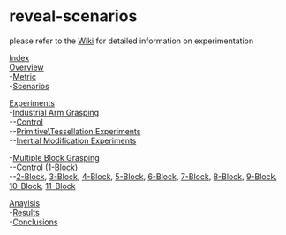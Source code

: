 reveal-scenarios
================
please refer to the [Wiki](https://github.com/semajrolyat/reveal-scenarios/wiki) for detailed information on experimentation

[Index](https://github.com/semajrolyat/reveal-scenarios/wiki/Index)  
[Overview](https://github.com/semajrolyat/reveal-scenarios/wiki/Overview)  
-[Metric](https://github.com/semajrolyat/reveal-scenarios/wiki/Overview#metric)  
-[Scenarios](https://github.com/semajrolyat/reveal-scenarios/wiki/Overview#scenarios)  

[Experiments](https://github.com/semajrolyat/reveal-scenarios/wiki)  
-[Industrial Arm Grasping](https://github.com/semajrolyat/reveal-scenarios/wiki/Industrial-Arm-Grasping)  
--[Control](https://github.com/semajrolyat/reveal-scenarios/wiki/Industrial-Arm-Grasping#control)  
--[Primitive\Tessellation Experiments](https://github.com/semajrolyat/reveal-scenarios/wiki/Industrial-Arm-Grasping#tessellation)  
--[Inertial Modification Experiments](https://github.com/semajrolyat/reveal-scenarios/wiki/Industrial-Arm-Grasping#inertialmod)  

-[Multiple Block Grasping](https://github.com/semajrolyat/reveal-scenarios/wiki/Multiple-Block-Grasping)  
--[Control (1-Block)](https://github.com/semajrolyat/reveal-scenarios/wiki/Multiple-Block-Grasping#control)  
--[2-Block](https://github.com/semajrolyat/reveal-scenarios/wiki/Multiple-Block-Grasping#2block), [3-Block](https://github.com/semajrolyat/reveal-scenarios/wiki/Multiple-Block-Grasping#3block), [4-Block](https://github.com/semajrolyat/reveal-scenarios/wiki/Multiple-Block-Grasping#4block), [5-Block](https://github.com/semajrolyat/reveal-scenarios/wiki/Multiple-Block-Grasping#5block), [6-Block](https://github.com/semajrolyat/reveal-scenarios/wiki/Multiple-Block-Grasping#6block), [7-Block](https://github.com/semajrolyat/reveal-scenarios/wiki/Multiple-Block-Grasping#7block), [8-Block](https://github.com/semajrolyat/reveal-scenarios/wiki/Multiple-Block-Grasping#8block), [9-Block](https://github.com/semajrolyat/reveal-scenarios/wiki/Multiple-Block-Grasping#9block), [10-Block](https://github.com/semajrolyat/reveal-scenarios/wiki/Multiple-Block-Grasping#10block), [11-Block](https://github.com/semajrolyat/reveal-scenarios/wiki/Multiple-Block-Grasping#11block)  

[Anaylsis](https://github.com/semajrolyat/reveal-scenarios/wiki/Analysis)  
-[Results](https://github.com/semajrolyat/reveal-scenarios/wiki/Analysis#results)  
-[Conclusions](https://github.com/semajrolyat/reveal-scenarios/wiki/Analysis#conclusions)  
